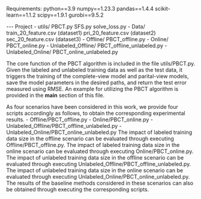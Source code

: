 Requirements:
python==3.9
numpy==1.23.3
pandas==1.4.4
scikit-learn==1.1.2
scipy==1.9.1
gurobi==9.5.2  


--- Project
    - utils/
	PBCT.py
	SFS.py
	solve_loss.py
    - Data/
	train_20_feature.csv (dataset1)
	pri_20_feature.csv (dataset2)
	sec_20_feature.csv (dataset3)
    - Offline/
	PBCT_offline.py
    - Online/
	PBCT_online.py
    - Unlabeled_Offline/
	PBCT_offline_unlabeled.py
    - Unlabeled_Online/
	PBCT_online_unlabeled.py


The core function of the PBCT algorithm is included in the file utils/PBCT.py. Given the labeled and unlabeled training data as well as the test data, it triggers the training of the complete-view model and parital-view models, save the model parameters in the desired paths, and return the test error measured using RMSE. An example for utilizing the PBCT algorithm is provided in the __main__ section of this file.

As four scenarios have been considered in this work, we provide four scripts accordingly as follows, to obtain the corresponding experimental results. 
    - Offline/PBCT_offline.py
    - Online/PBCT_online.py
    - Unlabeled_Offline/PBCT_offline_unlabeled.py
    - Unlabeled_Online/PBCT_online_unlabeled.py
The impact of labeled training data size in the offline scenario can be evaluated through executing Offline/PBCT_offline.py. The impact of labeled training data size in the online scenario can be evaluated through executing Online/PBCT_online.py. The impact of unlabeled training data size in the offline scenario can be evaluated through executing Unlabeled_Offline/PBCT_offline_unlabeled.py. The impact of unlabeled training data size in the online scenario can be evaluated through executing Unlabeled_Online/PBCT_online_unlabeled.py. The results of the baseline methods considered in these scenarios can also be obtained through executing the corresponding scripts.
